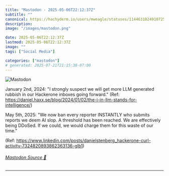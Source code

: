 ```yaml
---
title: "Mastodon - 2025-05-06T22:12:37Z"
subtitle: ""
canonical: https://hachyderm.io/users/mweagle/statuses/114463182491072545
description:
image: "/images/mastodon.png"

date: 2025-05-06T22:12:37Z
lastmod: 2025-05-06T22:12:37Z
image: ""
tags: ["Social Media"]

categories: ["mastodon"]
# generated: 2025-07-21T21:15:38-07:00
---
```

![Mastodon](/images/mastodon.png)

<p>January 2nd, 2024: &quot;I strongly suspect we will get more LLM generated rubbish in our Hackerone inboxes going forward.&quot; (Ref: <a href="https://daniel.haxx.se/blog/2024/01/02/the-i-in-llm-stands-for-intelligence/" target="_blank" rel="nofollow noopener noreferrer" translate="no"><span class="invisible">https://</span><span class="ellipsis">daniel.haxx.se/blog/2024/01/02</span><span class="invisible">/the-i-in-llm-stands-for-intelligence/</span></a>)</p><p>May 5th, 2025: &quot;We now ban every reporter INSTANTLY who submits reports we deem AI slop. A threshold has been reached. We are effectively being DDoSed. If we could, we would charge them for this waste of our time.&quot;</p><p>(Ref: <a href="https://www.linkedin.com/posts/danielstenberg_hackerone-curl-activity-7324820893862363136-glb1" target="_blank" rel="nofollow noopener noreferrer" translate="no"><span class="invisible">https://www.</span><span class="ellipsis">linkedin.com/posts/danielstenb</span><span class="invisible">erg_hackerone-curl-activity-7324820893862363136-glb1</span></a>)</p>


###### [Mastodon Source 🐘](https://hachyderm.io/@mweagle/114463182491072545)

___
